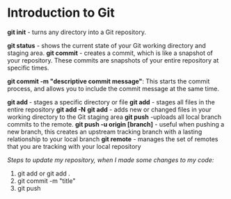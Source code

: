 # Introduction to Git

**git init** - turns any directory into a Git repository.

**git status** - shows the current state of your Git working directory and staging area.
**git commit** - creates a commit, which is like a snapshot of your repository. These commits are snapshots of your entire repository at specific times.

**git commit -m "descriptive commit message"**: This starts the commit process, and allows you to include the commit message at the same time.

**git add <path>**- stages a specific directory or file
**git add** - stages all files in the entire repository
**git add -N**
**git add** - adds new or changed files in your working directory to the Git staging area
**git push** -uploads all local branch commits to the remote.
**git push -u origin [branch]** - useful when pushing a new branch, this creates an upstream tracking branch with a lasting relationship to your local branch
**git remote** -  manages the set of remotes that you are tracking with your local repository

*Steps to update my repository, when I made some changes to my code:*
1. git add <path> or git add .
2. git commit -m "title"
3. git push